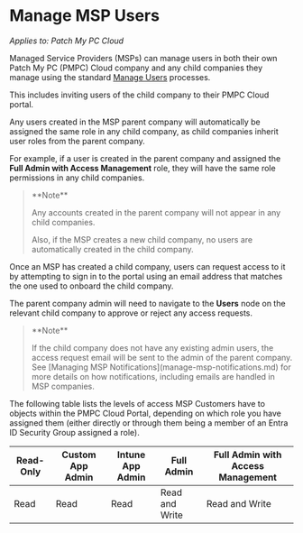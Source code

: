 # Manage MSP Users

_Applies to: Patch My PC Cloud_

Managed Service Providers (MSPs) can manage users in both their own Patch My PC (PMPC) Cloud company and any child companies they manage using the standard [Manage Users](../../cloud-administration/manage-cloud-users/) processes.

This includes inviting users of the child company to their PMPC Cloud portal.

Any users created in the MSP parent company will automatically be assigned the same role in any child company, as child companies inherit user roles from the parent company.

For example, if a user is created in the parent company and assigned the **Full Admin with Access Management** role, they will have the same role permissions in any child companies.

> \*\*Note\*\*
>
> Any accounts created in the parent company will not appear in any child companies.
>
> Also, if the MSP creates a new child company, no users are automatically created in the child company.

Once an MSP has created a child company, users can request access to it by attempting to sign in to the portal using an email address that matches the one used to onboard the child company.

The parent company admin will need to navigate to the **Users** node on the relevant child company to approve or reject any access requests.

> \*\*Note\*\*
>
> If the child company does not have any existing admin users, the access request email will be sent to the admin of the parent company. See \[Managing MSP Notifications]\(manage-msp-notifications.md) for more details on how notifications, including emails are handled in MSP companies.

The following table lists the levels of access MSP Customers have to objects within the PMPC Cloud Portal, depending on which role you have assigned them (either directly or through them being a member of an Entra ID Security Group assigned a role).

| Read-Only | Custom App Admin | Intune App Admin | Full Admin     | Full Admin with Access Management |
| --------- | ---------------- | ---------------- | -------------- | --------------------------------- |
| Read      | Read             | Read             | Read and Write | Read and Write                    |